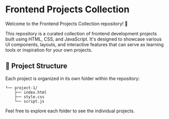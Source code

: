# Frontend Projects Collection
Welcome to the Frontend Projects Collection repository! 🎨

This repository is a curated collection of frontend development projects built using HTML, CSS, and JavaScript. It's designed to showcase various UI components, layouts, and interactive features that can serve as learning tools or inspiration for your own projects.

## 📁 Project Structure
Each project is organized in its own folder within the repository:
``` frontend-project/
└── project-1/
    ├── index.html
    ├── style.css
    └── script.js
``` 
Feel free to explore each folder to see the individual projects.
